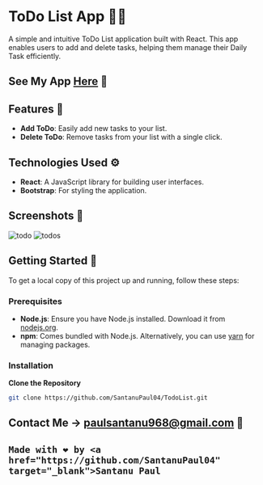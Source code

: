 # ToDo List App 🧑‍💻

A simple and intuitive ToDo List application built with React. This app enables users to add and delete tasks, helping them manage their Daily Task efficiently.

## See My App [Here](link) 👀

## Features 🌟

- **Add ToDo**: Easily add new tasks to your list.
- **Delete ToDo**: Remove tasks from your list with a single click.


## Technologies Used ⚙️

- **React**: A JavaScript library for building user interfaces.
- **Bootstrap**: For styling the application.



## Screenshots 📸

![todo](https://github.com/user-attachments/assets/9825625c-5349-4b8a-8454-039d11774bee)
![todos](https://github.com/user-attachments/assets/cd2e8f1b-abfe-4941-9d8c-6cb53b3f48ec)


## Getting Started 📝

To get a local copy of this project up and running, follow these steps:

### Prerequisites

- **Node.js**: Ensure you have Node.js installed. Download it from [nodejs.org](https://nodejs.org/).
- **npm**: Comes bundled with Node.js. Alternatively, you can use [yarn](https://classic.yarnpkg.com/) for managing packages.

### Installation

 **Clone the Repository**

   ```bash
   git clone https://github.com/SantanuPaul04/TodoList.git
   ```

## Contact Me -> paulsantanu968@gmail.com 📩

## <p> `Made with ❤️ by <a href="https://github.com/SantanuPaul04" target="_blank">Santanu Paul`</a></p>
